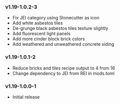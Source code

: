 ### v1.19-1.0.2-3

 - Fix JEI category using Stonecutter as icon 
 - Add white asbestos tiles
 - De-grunge black asbestos tiles texture slightly
 - Add fluorescent light panels
 - Add more cinder block brick colors
 - Add weathered and unweathered concrete siding

### v1.19-1.0.1-2

 - Reduce bricks and tiles recipe output to 4 from 16
 - Change dependency to JEI from REI in mods.toml

### v1.19-1.0.0-1

 - Initial release 

